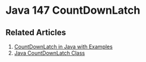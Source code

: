 # Java 147 CountDownLatch

## Related Articles
1. [CountDownLatch in Java with Examples](https://www.ruoxue.org/java-147-countdownlatch-in-java-with-examples/)
2. [Java CountDownLatch Class](https://www.ruoxue.org/java-147-java-countdownlatch-class/)
